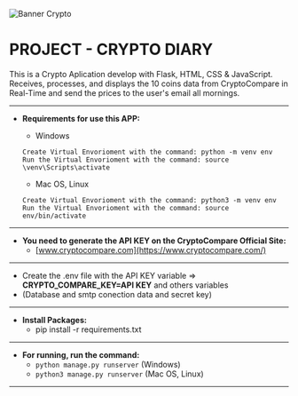 ![Banner Crypto](https://res.cloudinary.com/duckwaaai/image/upload/f_auto,q_auto/v1/Crypto-Diary/llmk18zoql5jqmuc4pzo)

# PROJECT - CRYPTO DIARY

This is a Crypto Aplication develop with Flask, HTML, CSS & JavaScript.
Receives, processes, and displays the 10 coins data from CryptoCompare in Real-Time and
send the prices to the user's email all mornings.

---

* **Requirements for use this APP:**

  * Windows
  ```
  Create Virtual Envorioment with the command: python -m venv env
  Run the Virtual Envorioment with the command: source \venv\Scripts\activate
  ```
  * Mac OS, Linux
  ```
  Create Virtual Envorioment with the command: python3 -m venv env
  Run the Virtual Envorioment with the command: source env/bin/activate
  ```

---

   * **You need to generate the API KEY on the CryptoCompare Official Site:**
      * [www.cryptocompare.com](https://www.cryptocompare.com/)

---

  * Create the .env file with the API KEY variable => **CRYPTO_COMPARE_KEY=API KEY** and others variables
  * (Database and smtp conection data and secret key)
  
---

* **Install Packages:**
  * pip install -r requirements.txt

---

* **For running, run the command:**
  * ```python manage.py runserver``` (Windows)
  * ```python3 manage.py runserver``` (Mac OS, Linux)

---
